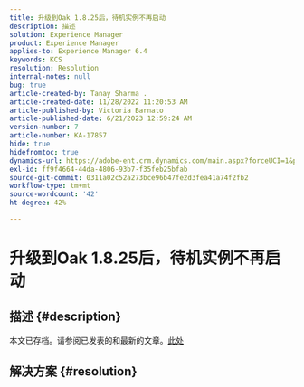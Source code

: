 ```yaml
---
title: 升级到Oak 1.8.25后，待机实例不再启动
description: 描述
solution: Experience Manager
product: Experience Manager
applies-to: Experience Manager 6.4
keywords: KCS
resolution: Resolution
internal-notes: null
bug: true
article-created-by: Tanay Sharma .
article-created-date: 11/28/2022 11:20:53 AM
article-published-by: Victoria Barnato
article-published-date: 6/21/2023 12:59:24 AM
version-number: 7
article-number: KA-17857
hide: true
hidefromtoc: true
dynamics-url: https://adobe-ent.crm.dynamics.com/main.aspx?forceUCI=1&pagetype=entityrecord&etn=knowledgearticle&id=21e459b3-0e6f-ed11-9562-6045bd006239
exl-id: ff9f4664-44da-4806-93b7-f35feb25bfab
source-git-commit: 0311a02c52a273bce96b47fe2d3fea41a74f2fb2
workflow-type: tm+mt
source-wordcount: '42'
ht-degree: 42%

---
```


# 升级到Oak 1.8.25后，待机实例不再启动

## 描述 {#description}

本文已存档。请参阅已发表的和最新的文章。[此处](https://experienceleague.adobe.com/search.html#sort=relevancy)

## 解决方案 {#resolution}

